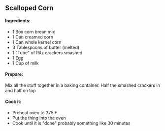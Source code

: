 ## Scalloped Corn

#### Ingredients:
* 1 Box corn brean mix
* 1 Can creamed corn
* 1 Can whole kernel corn
* 3 Tablespoons of butter (melted)
* 1 "Tube" of Ritz crackers smashed
* 1 Egg
* 1 Cup of milk

#### Prepare:
Mix all the stuff together in a baking container. Half the smashed
crackers in and half on top

#### Cook it:
* Preheat oven to 375 F
* Put the thing into the oven
* Cook until it is "done" probably something like 30 minutes
